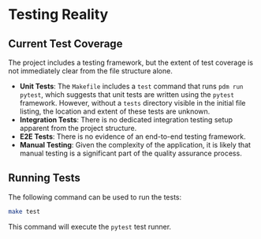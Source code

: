# Testing Reality

## Current Test Coverage

The project includes a testing framework, but the extent of test coverage is not immediately clear from the file structure alone.

*   **Unit Tests**: The `Makefile` includes a `test` command that runs `pdm run pytest`, which suggests that unit tests are written using the `pytest` framework. However, without a `tests` directory visible in the initial file listing, the location and extent of these tests are unknown.
*   **Integration Tests**: There is no dedicated integration testing setup apparent from the project structure.
*   **E2E Tests**: There is no evidence of an end-to-end testing framework.
*   **Manual Testing**: Given the complexity of the application, it is likely that manual testing is a significant part of the quality assurance process.

## Running Tests

The following command can be used to run the tests:

```bash
make test
```

This command will execute the `pytest` test runner.
